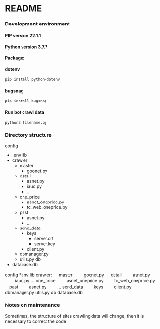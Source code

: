# README
### Development environment
#### PIP version 22.1.1
#### Python version 3.7.7
#### Package:
  #### dotenv
  ```bash
  pip install python-dotenv
  ```
  #### bugsnag
  ```bash
  pip install bugsnag
  ```
#### Run bot crawl data
```bash
python3 filename.py 
```
### Directory structure
config
  - .env
lib
  - crawler
    - master
      - goonet.py
    - detail
      - asnet.py
      - iauc.py
      - ...
    - one_price
      - asnet_oneprice.py
      - tc_web_oneprice.py
    - past
      - asnet.py
      - ...
    - send_data
      - keys
        - server.crt
        - server.key
      - client.py
    - dbmanager.py
    - utils.py
db
  - database.db

config
    *env
lib
  crawler:
  　 master
  　　 goonet.py
  　 detail
  　　 asnet.py
  　　 iauc.py
      ...
     one_price
  　　 asnet_oneprice.py
  　　 tc_web_oneprice.py
  　past
  　　 asnet.py
  　　 ...
    send_data
  　　 keys
  　　 client.py
   dbmanager.py
   utils.py
db
  database.db

### Notes on maintenance
Sometimes, the structure of sites crawling data will change, then it is necessary to correct the code
